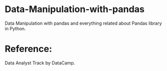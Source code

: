 # Data-Manipulation-with-pandas
Data Manipulation with pandas and everything related about Pandas library in Python.

# Reference: 
Data Analyst Track by DataCamp.   
 
